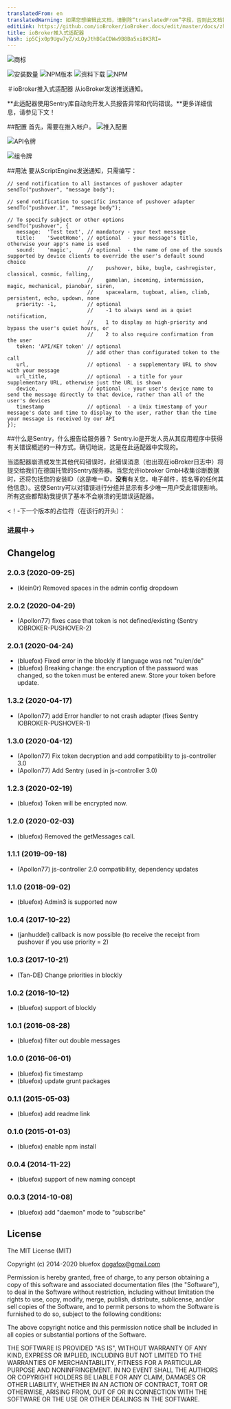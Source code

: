 ```yaml
---
translatedFrom: en
translatedWarning: 如果您想编辑此文档，请删除“translatedFrom”字段，否则此文档将再次自动翻译
editLink: https://github.com/ioBroker/ioBroker.docs/edit/master/docs/zh-cn/adapterref/iobroker.pushover/README.md
title: ioBroker推入式适配器
hash: ip5Cjx0p9Ugw7yZ/xLOyJthBGaCDWw9B8Ba5xi8K3RI=
---
```

![商标](../../../en/adapterref/iobroker.pushover/admin/pushover.png)

![安装数量](http://iobroker.live/badges/pushover-stable.svg)
![NPM版本](http://img.shields.io/npm/v/iobroker.pushover.svg)
![资料下载](https://img.shields.io/npm/dm/iobroker.pushover.svg)
![NPM](https://nodei.co/npm/iobroker.pushover.png?downloads=true)

＃ioBroker推入式适配器
从ioBroker发送推送通知。

**此适配器使用Sentry库自动向开发人员报告异常和代码错误。**更多详细信息，请参见下文！

##配置
首先，需要在推入帐户。
![推入配置](../../../en/adapterref/iobroker.pushover/img/Screen0.png)

![API令牌](../../../en/adapterref/iobroker.pushover/img/Screen1.png)

![组令牌](../../../en/adapterref/iobroker.pushover/img/Screen3.png)

##用法
要从ScriptEngine发送通知，只需编写：

```
// send notification to all instances of pushover adapter
sendTo("pushover", "message body");

// send notification to specific instance of pushover adapter
sendTo("pushover.1", "message body");

// To specify subject or other options
sendTo("pushover", {
   message:  'Test text', // mandatory - your text message
   title:    'SweetHome', // optional  - your message's title, otherwise your app's name is used
   sound:    'magic',     // optional  - the name of one of the sounds supported by device clients to override the user's default sound choice
                          //    pushover, bike, bugle, cashregister, classical, cosmic, falling,
                          //    gamelan, incoming, intermission, magic, mechanical, pianobar, siren,
                          //    spacealarm, tugboat, alien, climb, persistent, echo, updown, none
   priority: -1,          // optional
                          //    -1 to always send as a quiet notification,
                          //    1 to display as high-priority and bypass the user's quiet hours, or
                          //    2 to also require confirmation from the user
   token: 'API/KEY token' // optional
                          // add other than configurated token to the call
   url,                   // optional  - a supplementary URL to show with your message
   url_title,             // optional  - a title for your supplementary URL, otherwise just the URL is shown
   device,                // optional  - your user's device name to send the message directly to that device, rather than all of the user's devices
   timestamp              // optional  - a Unix timestamp of your message's date and time to display to the user, rather than the time your message is received by our API
});
```

##什么是Sentry，什么报告给服务器？
Sentry.io是开发人员从其应用程序中获得有关错误概述的一种方式。确切地说，这是在此适配器中实现的。

当适配器崩溃或发生其他代码错误时，此错误消息（也出现在ioBroker日志中）将提交给我们在德国托管的Sentry服务器。当您允许iobroker GmbH收集诊断数据时，还将包括您的安装ID（这是唯一ID，**没有**有关您，电子邮件，姓名等的任何其他信息）。这使Sentry可以对错误进行分组并显示有多少唯一用户受此错误影响。所有这些都帮助我提供了基本不会崩溃的无错误适配器。

<！-下一个版本的占位符（在该行的开头）：

### __进展中__->

## Changelog
### 2.0.3 (2020-09-25)
* (klein0r) Removed spaces in the admin config dropdown

### 2.0.2 (2020-04-29)
* (Apollon77) fixes case that token is not defined/existing (Sentry IOBROKER-PUSHOVER-2)

### 2.0.1 (2020-04-24)
* (bluefox) Fixed error in the blockly if language was not "ru/en/de"
* (bluefox) Breaking change: the encryption of the password was changed, so the token must be entered anew. Store your token before update.

### 1.3.2 (2020-04-17)
* (Apollon77) add Error handler to not crash adapter (fixes Sentry IOBROKER-PUSHOVER-1)

### 1.3.0 (2020-04-12)
* (Apollon77) Fix token decryption and add compatibility to js-controller 3.0
* (Apollon77) Add Sentry (used in js-controller 3.0)

### 1.2.3 (2020-02-19)
* (bluefox) Token will be encrypted now.

### 1.2.0 (2020-02-03)
* (bluefox) Removed the getMessages call.

### 1.1.1 (2019-09-18)
* (Apollon77) js-controller 2.0 compatibility, dependency updates

### 1.1.0 (2018-09-02)
* (bluefox) Admin3 is supported now

### 1.0.4 (2017-10-22)
* (janhuddel) callback is now possible (to receive the receipt from pushover if you use priority = 2)

### 1.0.3 (2017-10-21)
* (Tan-DE) Change priorities in blockly

### 1.0.2 (2016-10-12)
* (bluefox) support of blockly

### 1.0.1 (2016-08-28)
* (bluefox) filter out double messages

### 1.0.0 (2016-06-01)
* (bluefox) fix timestamp
* (bluefox) update grunt packages

### 0.1.1 (2015-05-03)
* (bluefox) add readme link

### 0.1.0 (2015-01-03)
* (bluefox) enable npm install

### 0.0.4 (2014-11-22)
* (bluefox) support of new naming concept

### 0.0.3 (2014-10-08)
* (bluefox) add "daemon" mode to "subscribe"

## License

The MIT License (MIT)

Copyright (c) 2014-2020 bluefox <dogafox@gmail.com>

Permission is hereby granted, free of charge, to any person obtaining a copy
of this software and associated documentation files (the "Software"), to deal
in the Software without restriction, including without limitation the rights
to use, copy, modify, merge, publish, distribute, sublicense, and/or sell
copies of the Software, and to permit persons to whom the Software is
furnished to do so, subject to the following conditions:

The above copyright notice and this permission notice shall be included in
all copies or substantial portions of the Software.

THE SOFTWARE IS PROVIDED "AS IS", WITHOUT WARRANTY OF ANY KIND, EXPRESS OR
IMPLIED, INCLUDING BUT NOT LIMITED TO THE WARRANTIES OF MERCHANTABILITY,
FITNESS FOR A PARTICULAR PURPOSE AND NONINFRINGEMENT. IN NO EVENT SHALL THE
AUTHORS OR COPYRIGHT HOLDERS BE LIABLE FOR ANY CLAIM, DAMAGES OR OTHER
LIABILITY, WHETHER IN AN ACTION OF CONTRACT, TORT OR OTHERWISE, ARISING FROM,
OUT OF OR IN CONNECTION WITH THE SOFTWARE OR THE USE OR OTHER DEALINGS IN
THE SOFTWARE.